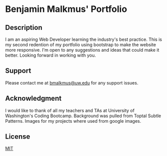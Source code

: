 # Benjamin Malkmus' Portfolio
## Description
I am an aspiring Web Developer learning the industry's best practice. This is my second redention of my portfolio using bootstrap to make the website more responsive. I'm open to any suggestions and ideas that could make it better. Looking forward in working with you.
## Support
Please contact me at bmalkmus@uw.edu for any support issues.
## Acknowledgment
I would like to thank of all my teachers and TAs at University of Washington's Coding Bootcamp. 
Background was pulled from Toptal Subtle Patterns. Images for my projects where used from google images.
## License
[MIT](https://choosealicense.com/licenses/mit/)